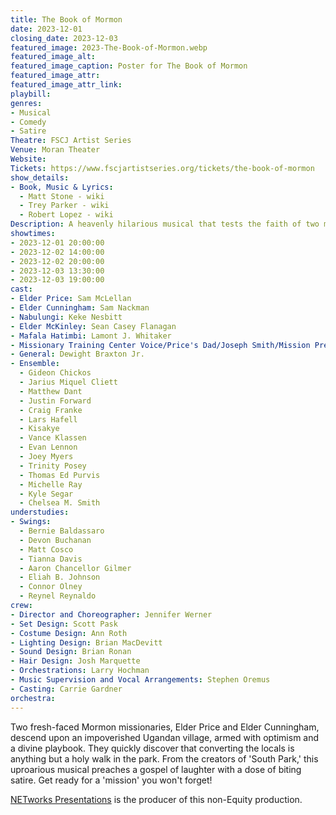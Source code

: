 ```yaml
---
title: The Book of Mormon
date: 2023-12-01
closing_date: 2023-12-03
featured_image: 2023-The-Book-of-Mormon.webp
featured_image_alt: 
featured_image_caption: Poster for The Book of Mormon
featured_image_attr: 
featured_image_attr_link: 
playbill:
genres: 
- Musical
- Comedy
- Satire
Theatre: FSCJ Artist Series
Venue: Moran Theater
Website: 
Tickets: https://www.fscjartistseries.org/tickets/the-book-of-mormon
show_details: 
- Book, Music & Lyrics: 
  - Matt Stone - wiki
  - Trey Parker - wiki
  - Robert Lopez - wiki
Description: A heavenly hilarious musical that tests the faith of two missionaries—and your ability to breathe between laughs.
showtimes:
- 2023-12-01 20:00:00
- 2023-12-02 14:00:00
- 2023-12-02 20:00:00
- 2023-12-03 13:30:00
- 2023-12-03 19:00:00
cast:
- Elder Price: Sam McLellan
- Elder Cunningham: Sam Nackman
- Nabulungi: Keke Nesbitt
- Elder McKinley: Sean Casey Flanagan
- Mafala Hatimbi: Lamont J. Whitaker
- Missionary Training Center Voice/Price's Dad/Joseph Smith/Mission President: Trevor Dorner
- General: Dewight Braxton Jr.
- Ensemble:
  - Gideon Chickos
  - Jarius Miquel Cliett
  - Matthew Dant
  - Justin Forward
  - Craig Franke
  - Lars Hafell
  - Kisakye
  - Vance Klassen
  - Evan Lennon
  - Joey Myers
  - Trinity Posey
  - Thomas Ed Purvis
  - Michelle Ray
  - Kyle Segar
  - Chelsea M. Smith
understudies:
- Swings: 
  - Bernie Baldassaro
  - Devon Buchanan
  - Matt Cosco
  - Tianna Davis
  - Aaron Chancellor Gilmer
  - Eliah B. Johnson
  - Connor Olney
  - Reynel Reynaldo
crew:
- Director and Choreographer: Jennifer Werner
- Set Design: Scott Pask
- Costume Design: Ann Roth
- Lighting Design: Brian MacDevitt
- Sound Design: Brian Ronan
- Hair Design: Josh Marquette
- Orchestrations: Larry Hochman
- Music Supervision and Vocal Arrangements: Stephen Oremus
- Casting: Carrie Gardner
orchestra:
---
```

Two fresh-faced Mormon missionaries, Elder Price and Elder Cunningham, descend upon an impoverished Ugandan village, armed with optimism and a divine playbook. They quickly discover that converting the locals is anything but a holy walk in the park. From the creators of 'South Park,' this uproarious musical preaches a gospel of laughter with a dose of biting satire. Get ready for a 'mission' you won't forget!

[NETworks Presentations](http://www.networkstours.com/) is the producer of this non-Equity production.